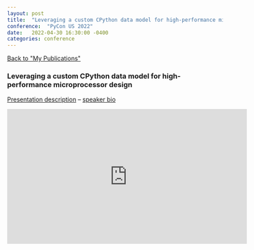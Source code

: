 ```yaml
---
layout: post
title:  "Leveraging a custom CPython data model for high-performance microprocessor design"
conference:  "PyCon US 2022"
date:   2022-04-30 16:30:00 -0400
categories: conference
---
```

[Back to "My Publications"](/pubs)

### Leveraging a custom CPython data model for high-performance microprocessor design
[Presentation description](https://us.pycon.org/2022/schedule/presentation/56/)
– [speaker bio](https://us.pycon.org/2022/speaker/profile/60/index.html)


<iframe width="560" height="315" src="https://www.youtube.com/embed/mbssZpB7U50?si=6toeWhYZGy4h161k" title="YouTube video player" frameborder="0" allow="accelerometer; autoplay; clipboard-write; encrypted-media; gyroscope; picture-in-picture; web-share" referrerpolicy="strict-origin-when-cross-origin" allowfullscreen></iframe>
